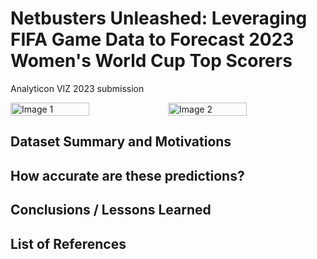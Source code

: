 # Netbusters Unleashed: Leveraging FIFA Game Data to Forecast 2023 Women's World Cup Top Scorers
Analyticon VIZ 2023 submission

<div style="display: flex;">
  <img src="ea_fifa_image.png" alt="Image 1" style="width: 50%; height: auto;">
  <img src="real_image.jpg" alt="Image 2" style="width: 50%; height: auto;">
</div>

## Dataset Summary and Motivations


## How accurate are these predictions?


## Conclusions / Lessons Learned


## List of References
